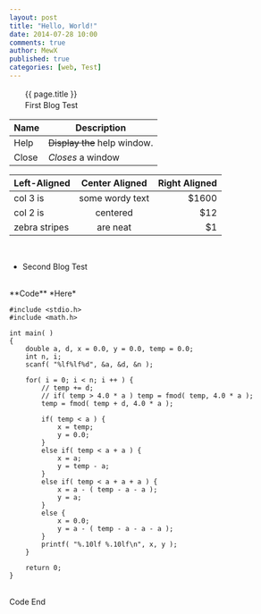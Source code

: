 ```yaml
---
layout: post
title: "Hello, World!"
date: 2014-07-28 10:00
comments: true
author: MewX
published: true
categories: [web, Test]
---
```

　　{{ page.title }}
　　  
　　First Blog Test
　　

| Name | Description          |
| ------------- | ----------- |
| Help      | ~~Display the~~ help window.|
| Close     | _Closes_ a window     |

| Left-Aligned  | Center Aligned  | Right Aligned |
| :------------ |:---------------:| -----:|
| col 3 is      | some wordy text | $1600 |
| col 2 is      | centered        |   $12 |
| zebra stripes | are neat        |    $1 |

<!-- more --><br>

* Second Blog Test

<br>
**Code** *Here*
<br>

<?prettify lang=c?>
    #include <stdio.h>
    #include <math.h>

    int main( )
    {
        double a, d, x = 0.0, y = 0.0, temp = 0.0;
        int n, i;
        scanf( "%lf%lf%d", &a, &d, &n );

        for( i = 0; i < n; i ++ ) {
            // temp += d;
            // if( temp > 4.0 * a ) temp = fmod( temp, 4.0 * a );
            temp = fmod( temp + d, 4.0 * a );

            if( temp < a ) {
                x = temp;
                y = 0.0;
            }
            else if( temp < a + a ) {
                x = a;
                y = temp - a;
            }
            else if( temp < a + a + a ) {
                x = a - ( temp - a - a );
                y = a;
            }
            else {
                x = 0.0;
                y = a - ( temp - a - a - a );
            }
            printf( "%.10lf %.10lf\n", x, y );
        }

        return 0;
    }

<br>
Code End
